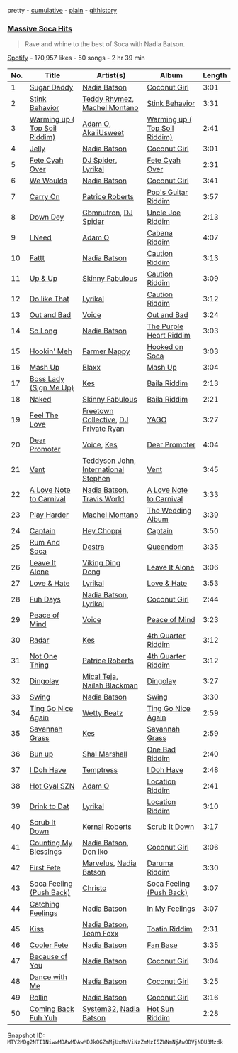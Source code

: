 pretty - [cumulative](/playlists/cumulative/37i9dQZF1DWW7BONj8RiqI.md) - [plain](/playlists/plain/37i9dQZF1DWW7BONj8RiqI) - [githistory](https://github.githistory.xyz/mackorone/spotify-playlist-archive/blob/main/playlists/plain/37i9dQZF1DWW7BONj8RiqI)

### [Massive Soca Hits](https://open.spotify.com/playlist/37i9dQZF1DWW7BONj8RiqI)

> Rave and whine to the best of Soca with Nadia Batson.

[Spotify](https://open.spotify.com/user/spotify) - 170,957 likes - 50 songs - 2 hr 39 min

| No. | Title | Artist(s) | Album | Length |
|---|---|---|---|---|
| 1 | [Sugar Daddy](https://open.spotify.com/track/0uKXGesFKOcJtwN5Pa6tjg) | [Nadia Batson](https://open.spotify.com/artist/1m1PGW9tdZRXYn85Bh3w9t) | [Coconut Girl](https://open.spotify.com/album/0WmujWq72Kz6Wftq3lZJwT) | 3:01 |
| 2 | [Stink Behavior](https://open.spotify.com/track/6QVRM736CkUUJTE4Y3yOb0) | [Teddy Rhymez](https://open.spotify.com/artist/2gFphsuTLIhXahR31Dba3p), [Machel Montano](https://open.spotify.com/artist/6wxP7SSzfvi21Cnl8JicdQ) | [Stink Behavior](https://open.spotify.com/album/5Z95dplrRMPynM2i1iuOs8) | 3:31 |
| 3 | [Warming up \( Top Soil Riddim\)](https://open.spotify.com/track/5yGvLAXhtKq4fruVpwkumv) | [Adam O](https://open.spotify.com/artist/38ukb6qHfxV6H2SUerkx9M), [AkaiiUsweet](https://open.spotify.com/artist/1jMUtFpjX61sjfVXlSM81W) | [Warming up \( Top Soil Riddim\)](https://open.spotify.com/album/4b2iRZmikTGAD9l9YgoFKu) | 2:41 |
| 4 | [Jelly](https://open.spotify.com/track/4DZpgXIzumG29zBpejBO1i) | [Nadia Batson](https://open.spotify.com/artist/1m1PGW9tdZRXYn85Bh3w9t) | [Coconut Girl](https://open.spotify.com/album/0WmujWq72Kz6Wftq3lZJwT) | 3:01 |
| 5 | [Fete Cyah Over](https://open.spotify.com/track/1oA7q6OHpUgRyV4cjs5Syy) | [DJ Spider](https://open.spotify.com/artist/4IIKLm6H0rXxvn6DWNhWcq), [Lyrikal](https://open.spotify.com/artist/35KCSzO0sDCLggvo39D9ng) | [Fete Cyah Over](https://open.spotify.com/album/7yMiqo1Voc33P4nTalAoag) | 2:31 |
| 6 | [We Woulda](https://open.spotify.com/track/05g5tpbJImM3nZE1bxncoZ) | [Nadia Batson](https://open.spotify.com/artist/1m1PGW9tdZRXYn85Bh3w9t) | [Coconut Girl](https://open.spotify.com/album/0WmujWq72Kz6Wftq3lZJwT) | 3:41 |
| 7 | [Carry On](https://open.spotify.com/track/54tMRvXvmbLSeX4h33d56U) | [Patrice Roberts](https://open.spotify.com/artist/0crMctn4iXaE3XCHpeBkOt) | [Pop's Guitar Riddim](https://open.spotify.com/album/6uXnKJxCwFGt9oGtT4fBX2) | 3:57 |
| 8 | [Down Dey](https://open.spotify.com/track/3tPOEUg96R7zHynKC1ND3m) | [Gbmnutron](https://open.spotify.com/artist/4EfvuRX05W5WiDkij0nTbq), [DJ Spider](https://open.spotify.com/artist/4IIKLm6H0rXxvn6DWNhWcq) | [Uncle Joe Riddim](https://open.spotify.com/album/5zT3bpSbT2XgdsGTZqig9r) | 2:13 |
| 9 | [I Need](https://open.spotify.com/track/1e9mLK4LXUPkomLzZwBAUg) | [Adam O](https://open.spotify.com/artist/38ukb6qHfxV6H2SUerkx9M) | [Cabana Riddim](https://open.spotify.com/album/7LLEj0e1mEmemyJs2RAFsJ) | 4:07 |
| 10 | [Fattt](https://open.spotify.com/track/5Jbo9fmh94CoGmdvje1HN7) | [Nadia Batson](https://open.spotify.com/artist/1m1PGW9tdZRXYn85Bh3w9t) | [Caution Riddim](https://open.spotify.com/album/0oCbAGTJf4aWNEjyFX2Nte) | 3:13 |
| 11 | [Up & Up](https://open.spotify.com/track/6Lm3yZ7ZHNyHJmNlxuCrge) | [Skinny Fabulous](https://open.spotify.com/artist/56BHYURgbka2nQbBy8XZ3x) | [Caution Riddim](https://open.spotify.com/album/0oCbAGTJf4aWNEjyFX2Nte) | 3:09 |
| 12 | [Do like That](https://open.spotify.com/track/3vp1O8ewfNIIvezxaTBQPE) | [Lyrikal](https://open.spotify.com/artist/35KCSzO0sDCLggvo39D9ng) | [Caution Riddim](https://open.spotify.com/album/0oCbAGTJf4aWNEjyFX2Nte) | 3:12 |
| 13 | [Out and Bad](https://open.spotify.com/track/2ycagZcHEqX3rPC44TIf5P) | [Voice](https://open.spotify.com/artist/61buXyJGplh38VDpEaB2ds) | [Out and Bad](https://open.spotify.com/album/3yOplnxQdhPRwwv2IXH9kJ) | 3:24 |
| 14 | [So Long](https://open.spotify.com/track/2WmNARSzCch3nzifLfn05K) | [Nadia Batson](https://open.spotify.com/artist/1m1PGW9tdZRXYn85Bh3w9t) | [The Purple Heart Riddim](https://open.spotify.com/album/0lE3XJtV1vvNwtyypqPymW) | 3:03 |
| 15 | [Hookin' Meh](https://open.spotify.com/track/5ZAKzjJeCTHnK3cGw1PzXa) | [Farmer Nappy](https://open.spotify.com/artist/0zSbNvakUiCGzlvMl7ncaN) | [Hooked on Soca](https://open.spotify.com/album/3XUBXDhv1RsWSAO45DjqTd) | 3:03 |
| 16 | [Mash Up](https://open.spotify.com/track/7gERxWoMY5cCFJ4Oyy8qnC) | [Blaxx](https://open.spotify.com/artist/5ix3RWfREDkS8yiuklSrjM) | [Mash Up](https://open.spotify.com/album/4DngCnXAuryTNHVFR1kGtp) | 3:04 |
| 17 | [Boss Lady \(Sign Me Up\)](https://open.spotify.com/track/6PR1VSJ3fAnZpRrgIAYgXJ) | [Kes](https://open.spotify.com/artist/7E6r9S8qCRfZVCjF1A8do6) | [Baila Riddim](https://open.spotify.com/album/7k8okFoxLMVcK8sptO5ZmS) | 2:13 |
| 18 | [Naked](https://open.spotify.com/track/2LszGvDF3uAHUlbiJsykbw) | [Skinny Fabulous](https://open.spotify.com/artist/56BHYURgbka2nQbBy8XZ3x) | [Baila Riddim](https://open.spotify.com/album/7k8okFoxLMVcK8sptO5ZmS) | 2:21 |
| 19 | [Feel The Love](https://open.spotify.com/track/13vorXelUCLrciiOxPtUwC) | [Freetown Collective](https://open.spotify.com/artist/4OD7vSNDpVB2VxTbifT8fG), [DJ Private Ryan](https://open.spotify.com/artist/1ODw2LIpFN4MPGnah95PBp) | [YAGO](https://open.spotify.com/album/0rhXufoWIvJPOqC5Y3AhHa) | 3:27 |
| 20 | [Dear Promoter](https://open.spotify.com/track/74F3DNzHUSrJ6sNz4YkFWe) | [Voice](https://open.spotify.com/artist/61buXyJGplh38VDpEaB2ds), [Kes](https://open.spotify.com/artist/7E6r9S8qCRfZVCjF1A8do6) | [Dear Promoter](https://open.spotify.com/album/3fiMNWUuR76Xj38ugSEIHe) | 4:04 |
| 21 | [Vent](https://open.spotify.com/track/4NRJJgLr3fC9PFIvMs3E2R) | [Teddyson John](https://open.spotify.com/artist/228J5DyE0af9Z5I5ojm0Fp), [International Stephen](https://open.spotify.com/artist/66q1BiIjgYt2BAK8BOg0Y6) | [Vent](https://open.spotify.com/album/37VNibWW91ZQfBCtCS9BIc) | 3:45 |
| 22 | [A Love Note to Carnival](https://open.spotify.com/track/058KUt42iPN32HBxHXCOJh) | [Nadia Batson](https://open.spotify.com/artist/1m1PGW9tdZRXYn85Bh3w9t), [Travis World](https://open.spotify.com/artist/5AVAzwpIu9f3H1oegupPCd) | [A Love Note to Carnival](https://open.spotify.com/album/1vMBHXiznIFvruxVrHgmjG) | 3:33 |
| 23 | [Play Harder](https://open.spotify.com/track/7w8en1vIDSFoWZUJvc8XdG) | [Machel Montano](https://open.spotify.com/artist/6wxP7SSzfvi21Cnl8JicdQ) | [The Wedding Album](https://open.spotify.com/album/1yt5cxkSS043TURuvnA9mZ) | 3:39 |
| 24 | [Captain](https://open.spotify.com/track/1mIFjtNYF0BGxyHsLFVAfR) | [Hey Choppi](https://open.spotify.com/artist/27GA6NMM69byd5ankSWsXw) | [Captain](https://open.spotify.com/album/3kXjZlfvVrmri82iXNG3O6) | 3:50 |
| 25 | [Rum And Soca](https://open.spotify.com/track/6HKbspk6E5uUoQtmX7pcCL) | [Destra](https://open.spotify.com/artist/0xMFjTpcN1zaf1ZU5NaNmk) | [Queendom](https://open.spotify.com/album/57fkEprYZT9EfEsW65i2BQ) | 3:35 |
| 26 | [Leave It Alone](https://open.spotify.com/track/49dbEbAqvPYl1p24xo7J9d) | [Viking Ding Dong](https://open.spotify.com/artist/2vQWBz2IFxhcvg06vd9spK) | [Leave It Alone](https://open.spotify.com/album/5cNr6YPKo8WgzaQ8COYEd5) | 3:06 |
| 27 | [Love & Hate](https://open.spotify.com/track/0szjogw2vC9hu0VFYDPbdy) | [Lyrikal](https://open.spotify.com/artist/35KCSzO0sDCLggvo39D9ng) | [Love & Hate](https://open.spotify.com/album/5yEDJLRBIB0qkIuh1Kqjil) | 3:53 |
| 28 | [Fuh Days](https://open.spotify.com/track/2CZuVYS2Qj6yg3hfeeGoa6) | [Nadia Batson](https://open.spotify.com/artist/1m1PGW9tdZRXYn85Bh3w9t), [Lyrikal](https://open.spotify.com/artist/35KCSzO0sDCLggvo39D9ng) | [Coconut Girl](https://open.spotify.com/album/0WmujWq72Kz6Wftq3lZJwT) | 2:44 |
| 29 | [Peace of Mind](https://open.spotify.com/track/4lTpmQWy4YrxlpkvMIV3OX) | [Voice](https://open.spotify.com/artist/61buXyJGplh38VDpEaB2ds) | [Peace of Mind](https://open.spotify.com/album/7A5JjM2ReIL9pMl85IeF1b) | 3:23 |
| 30 | [Radar](https://open.spotify.com/track/0D9fuQPHWvDonkDVaaJkAK) | [Kes](https://open.spotify.com/artist/7E6r9S8qCRfZVCjF1A8do6) | [4th Quarter Riddim](https://open.spotify.com/album/4NI1i8rrlpZXHUq2lomOG3) | 3:12 |
| 31 | [Not One Thing](https://open.spotify.com/track/4Hfy8nmJZreJX0c00Oov6a) | [Patrice Roberts](https://open.spotify.com/artist/0crMctn4iXaE3XCHpeBkOt) | [4th Quarter Riddim](https://open.spotify.com/album/4NI1i8rrlpZXHUq2lomOG3) | 3:12 |
| 32 | [Dingolay](https://open.spotify.com/track/4v3Av8xmWJyn0JLBX29h2k) | [Mical Teja](https://open.spotify.com/artist/3hAEV7AsItFtYdftNNxSMu), [Nailah Blackman](https://open.spotify.com/artist/1K23l3n63BTCtIMm0TyS4c) | [Dingolay](https://open.spotify.com/album/1iavPUafWYJWcstenET7ex) | 3:27 |
| 33 | [Swing](https://open.spotify.com/track/4QjQJ3Q6FSURBpQv2JkuU3) | [Nadia Batson](https://open.spotify.com/artist/1m1PGW9tdZRXYn85Bh3w9t) | [Swing](https://open.spotify.com/album/6D5KUP8n6c5EoLCK4CCBps) | 3:30 |
| 34 | [Ting Go Nice Again](https://open.spotify.com/track/6M9gzAXBcelYzploNJz6TB) | [Wetty Beatz](https://open.spotify.com/artist/3cb9sULs9n1DMoBDQ7YaEC) | [Ting Go Nice Again](https://open.spotify.com/album/4JnpZTXMXoXpLcfWQz8r7W) | 2:59 |
| 35 | [Savannah Grass](https://open.spotify.com/track/7omZHNEajQwaO6ApVFrjAy) | [Kes](https://open.spotify.com/artist/7E6r9S8qCRfZVCjF1A8do6) | [Savannah Grass](https://open.spotify.com/album/7mAs5zDNcL6GwcfIudCSl0) | 2:59 |
| 36 | [Bun up](https://open.spotify.com/track/3F5qgnuwPr217YIexmJoMW) | [Shal Marshall](https://open.spotify.com/artist/7mds6P3MvNyCg7l2QFpx6d) | [One Bad Riddim](https://open.spotify.com/album/3RQxr6iZb7eRMK2bH8zdHW) | 2:40 |
| 37 | [I Doh Have](https://open.spotify.com/track/2psAPBHRdrNj37su3Mi3te) | [Temptress](https://open.spotify.com/artist/45xndDWmcOjP2kCdHQ2au1) | [I Doh Have](https://open.spotify.com/album/7sk2QL3mqSeFcVp6qnghQT) | 2:48 |
| 38 | [Hot Gyal SZN](https://open.spotify.com/track/6obwvBYN4XLB1MoUVCofK0) | [Adam O](https://open.spotify.com/artist/38ukb6qHfxV6H2SUerkx9M) | [Location Riddim](https://open.spotify.com/album/1jkdIPsKGWZgJxzA9fiXjS) | 2:41 |
| 39 | [Drink to Dat](https://open.spotify.com/track/5zTfojcQTaMHhT4auLiysR) | [Lyrikal](https://open.spotify.com/artist/35KCSzO0sDCLggvo39D9ng) | [Location Riddim](https://open.spotify.com/album/1jkdIPsKGWZgJxzA9fiXjS) | 3:10 |
| 40 | [Scrub It Down](https://open.spotify.com/track/6tpmqzWDo19ToePsWlrIqc) | [Kernal Roberts](https://open.spotify.com/artist/7HKpbIsFQsZquxRSSoZiyB) | [Scrub It Down](https://open.spotify.com/album/2MMXokXLbQ9ZyOsQUXw1JZ) | 3:17 |
| 41 | [Counting My Blessings](https://open.spotify.com/track/1s4ylywE7r3IlLi8wFeuaj) | [Nadia Batson](https://open.spotify.com/artist/1m1PGW9tdZRXYn85Bh3w9t), [Don Iko](https://open.spotify.com/artist/0v8SYPtnsz0VJNU1qmA2yU) | [Coconut Girl](https://open.spotify.com/album/0WmujWq72Kz6Wftq3lZJwT) | 3:06 |
| 42 | [First Fete](https://open.spotify.com/track/45JWRO1iDr4jkhpXSxMXVG) | [Marvelus](https://open.spotify.com/artist/5p6jMuErecfkJtueqF72zo), [Nadia Batson](https://open.spotify.com/artist/6aEtv45FW57jvZXOwbJgF0) | [Daruma Riddim](https://open.spotify.com/album/5Nats3Xv3emqbAvaXsBd7K) | 3:30 |
| 43 | [Soca Feeling \(Push Back\)](https://open.spotify.com/track/62OmybvtwwtPpJz9mH8FU9) | [Christo](https://open.spotify.com/artist/0KnjqOM3FNDO3SUSKWRDLj) | [Soca Feeling \(Push Back\)](https://open.spotify.com/album/5RhgPFNM7pl517LFHdft5Z) | 3:07 |
| 44 | [Catching Feelings](https://open.spotify.com/track/5fA679L7UruZkmA7EorEuJ) | [Nadia Batson](https://open.spotify.com/artist/1m1PGW9tdZRXYn85Bh3w9t) | [In My Feelings](https://open.spotify.com/album/7cUTMtzLnLjf3WFd0ctyDF) | 3:07 |
| 45 | [Kiss](https://open.spotify.com/track/0MaI2ZRUC1atONjvt5Jr6T) | [Nadia Batson](https://open.spotify.com/artist/1m1PGW9tdZRXYn85Bh3w9t), [Team Foxx](https://open.spotify.com/artist/0QY1Fzl4cIbO14opQB8AyM) | [Toatin Riddim](https://open.spotify.com/album/4LL4JVrNQbmu7pQixAEPyv) | 2:31 |
| 46 | [Cooler Fete](https://open.spotify.com/track/1UozL4yojo6yzHpvgi5JWe) | [Nadia Batson](https://open.spotify.com/artist/1m1PGW9tdZRXYn85Bh3w9t) | [Fan Base](https://open.spotify.com/album/1AikLXCLEapAdw2XgtSiqy) | 3:35 |
| 47 | [Because of You](https://open.spotify.com/track/07K7Vcn6PzqrZnX9Lat3Qp) | [Nadia Batson](https://open.spotify.com/artist/1m1PGW9tdZRXYn85Bh3w9t) | [Coconut Girl](https://open.spotify.com/album/0WmujWq72Kz6Wftq3lZJwT) | 3:04 |
| 48 | [Dance with Me](https://open.spotify.com/track/09Buf6SCL2n6k4xKgIU3aT) | [Nadia Batson](https://open.spotify.com/artist/1m1PGW9tdZRXYn85Bh3w9t) | [Coconut Girl](https://open.spotify.com/album/0WmujWq72Kz6Wftq3lZJwT) | 3:25 |
| 49 | [Rollin](https://open.spotify.com/track/2R27w3AVAkLBsaXVuVRB2u) | [Nadia Batson](https://open.spotify.com/artist/1m1PGW9tdZRXYn85Bh3w9t) | [Coconut Girl](https://open.spotify.com/album/0WmujWq72Kz6Wftq3lZJwT) | 3:16 |
| 50 | [Coming Back Fuh Yuh](https://open.spotify.com/track/0btmu6nRf1fFcwAipBj9B6) | [System32](https://open.spotify.com/artist/7otiKgm5qrgugGPiW4by20), [Nadia Batson](https://open.spotify.com/artist/1m1PGW9tdZRXYn85Bh3w9t) | [Hot Sun Riddim](https://open.spotify.com/album/3pPDSVI0PB9SZPpAiRLqw5) | 2:28 |

Snapshot ID: `MTY2MDg2NTI1NiwwMDAwMDAwMDJkOGZmMjUxMmViNzZmNzI5ZWNmNjAwODVjNDU3Mzdk`
